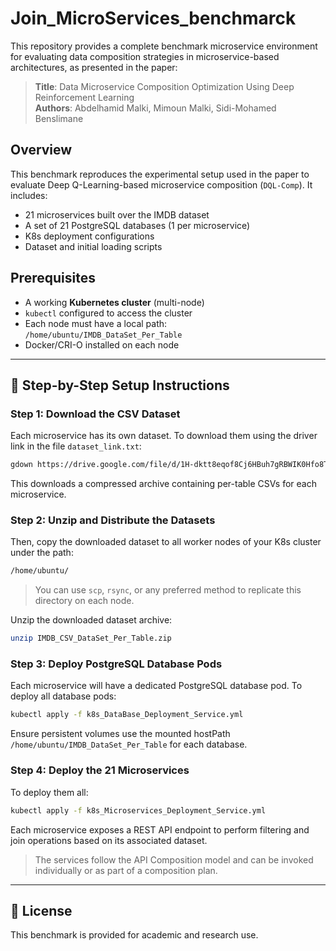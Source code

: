 # Join_MicroServices_benchmarck

This repository provides a complete benchmark microservice environment for evaluating data composition strategies in microservice-based architectures, as presented in the paper:

> **Title**: Data Microservice Composition Optimization Using Deep Reinforcement Learning  
> **Authors**: Abdelhamid Malki, Mimoun Malki, Sidi-Mohamed Benslimane  

## Overview

This benchmark reproduces the experimental setup used in the paper to evaluate Deep Q-Learning-based microservice composition (`DQL-Comp`). It includes:

- 21 microservices built over the IMDB dataset
- A set of 21 PostgreSQL databases (1 per microservice)
- K8s deployment configurations
- Dataset and initial loading scripts

## Prerequisites

- A working **Kubernetes cluster** (multi-node)
- `kubectl` configured to access the cluster
- Each node must have a local path: `/home/ubuntu/IMDB_DataSet_Per_Table`
- Docker/CRI-O installed on each node

---

## 💾 Step-by-Step Setup Instructions

### Step 1: Download the CSV Dataset

Each microservice has its own dataset. To download them using the driver link in the file `dataset_link.txt`:

```bash
gdown https://drive.google.com/file/d/1H-dktt8eqof8Cj6HBuh7gRBWIK0Hfo8T/view
```

This downloads a compressed archive containing per-table CSVs for each microservice.

### Step 2: Unzip and Distribute the Datasets

Then, copy the downloaded dataset to all worker nodes of your K8s cluster under the path:

```bash
/home/ubuntu/
```
> You can use `scp`, `rsync`, or any preferred method to replicate this directory on each node.


Unzip the downloaded dataset archive:

```bash
unzip IMDB_CSV_DataSet_Per_Table.zip
```




### Step 3: Deploy PostgreSQL Database Pods

Each microservice will have a dedicated PostgreSQL database pod. To deploy all database pods:

```bash
kubectl apply -f k8s_DataBase_Deployment_Service.yml
```

Ensure persistent volumes use the mounted hostPath `/home/ubuntu/IMDB_DataSet_Per_Table` for each database.

### Step 4: Deploy the 21 Microservices

To deploy them all:

```bash
kubectl apply -f k8s_Microservices_Deployment_Service.yml
```

Each microservice exposes a REST API endpoint to perform filtering and join operations based on its associated dataset.

> The services follow the API Composition model and can be invoked individually or as part of a composition plan.

---


## 📜 License

This benchmark is provided for academic and research use.
